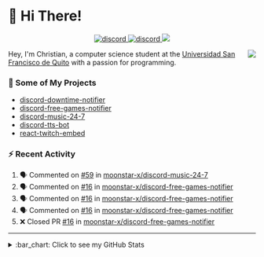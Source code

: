 # :wave: Hi There!

<p align="center">
  <a href="https://discord.gg/mhj3Zsv">
    <img alt="discord" src="https://img.shields.io/discord/730998659008823296.svg?label=&logo=discord&logoColor=ffffff&color=7389D8&labelColor=6A7EC2"/>
  </a>
  <a href="https://twitter.com/moonstar_x99">
    <img alt="discord" src="https://img.shields.io/twitter/follow/moonstar_x99?label=Follow%20Me%21&style=social"/>
  </a>
  <a href="https://badges.pufler.dev">
    <img src="https://badges.pufler.dev/visits/moonstar-x/moonstar-x?style=flat&logo=github">
  </a>
</p>

<img align="right" src="https://media.tenor.com/images/cb8fb20986aac7eef75c8ce6bc3997c0/tenor.gif" />

Hey, I'm Christian, a computer science student at the [Universidad San Francisco de Quito](http://www.usfq.edu.ec/Paginas/Inicio.aspx) with a passion for programming.

### :rocket: Some of My Projects

* [discord-downtime-notifier](https://github.com/moonstar-x/discord-downtime-notifier)
* [discord-free-games-notifier](https://github.com/moonstar-x/discord-free-games-notifier)
* [discord-music-24-7](https://github.com/moonstar-x/discord-music-24-7)
* [discord-tts-bot](https://github.com/moonstar-x/discord-tts-bot)
* [react-twitch-embed](https://github.com/moonstar-x/react-twitch-embed)

### :zap: Recent Activity

<!--START_SECTION:activity-->
1. 🗣 Commented on [#59](https://github.com/moonstar-x/discord-music-24-7/issues/59) in [moonstar-x/discord-music-24-7](https://github.com/moonstar-x/discord-music-24-7)
2. 🗣 Commented on [#16](https://github.com/moonstar-x/discord-free-games-notifier/issues/16) in [moonstar-x/discord-free-games-notifier](https://github.com/moonstar-x/discord-free-games-notifier)
3. 🗣 Commented on [#16](https://github.com/moonstar-x/discord-free-games-notifier/issues/16) in [moonstar-x/discord-free-games-notifier](https://github.com/moonstar-x/discord-free-games-notifier)
4. 🗣 Commented on [#16](https://github.com/moonstar-x/discord-free-games-notifier/issues/16) in [moonstar-x/discord-free-games-notifier](https://github.com/moonstar-x/discord-free-games-notifier)
5. ❌ Closed PR [#16](https://github.com/moonstar-x/discord-free-games-notifier/pull/16) in [moonstar-x/discord-free-games-notifier](https://github.com/moonstar-x/discord-free-games-notifier)
<!--END_SECTION:activity-->

---

<details>
  <summary>
    :bar_chart: Click to see my GitHub Stats
  </summary>
  <p align="center">
    <br>
    <img alt="GitHub Stats" src="https://github-readme-stats.vercel.app/api?username=moonstar-x&count_private=true&show_icons=true&theme=dracula" />
    <br>
    <img alt="GitHub Top Languages" src="https://github-readme-stats.vercel.app/api/top-langs/?username=moonstar-x&layout=compact&theme=dracula" />
  </p>
</details>
